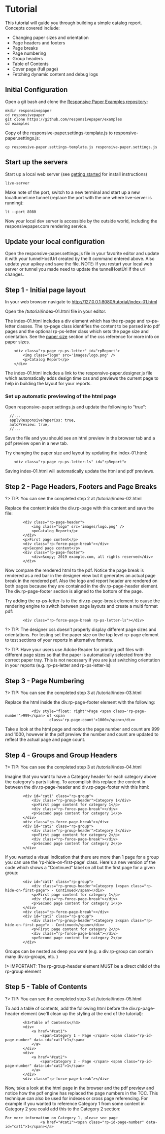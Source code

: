 # Tutorial

This tutorial will guide you through building a simple catalog report. Concepts covered include:

* Changing paper sizes and orientation
* Page headers and footers
* Page breaks
* Page numbering
* Group headers
* Table of Contents
* Cover page (full page)
* Fetching dynamic content and debug logs


## Initial Configuration

Open a git bash and clone the [Responsive Paper Examples repository](https://github.com/responsivepaper/examples):

```
mkdir responsivepaper
cd responsivepaper
git clone https://github.com/responsivepaper/examples
cd examples
```

Copy of the responsive-paper.settings-template.js to responsive-paper.settings.js:

```
cp responsive-paper.settings-template.js responsive-paper.settings.js
```

## Start up the servers

Start up a local web server (see [getting started](/getting-started) for install instructions)

```
live-server
```

Make note of the port, switch to a new terminal and start up a new localtunnel.me tunnel (replace the port with the one where live-server is running):
```
lt --port 8080
```

Now your local dev server is accessible by the outside world, including the responsivepaper.com rendering service.


## Update your local configuration

Open the responsive-paper.settings.js file in your favorite editor and update it with your tunnelHostUrl created by the lt command entered above.  Also update your apikey and save the file.  NOTE: If you restart your local web server or tunnel you made need to update the tunnelHostUrl if the url changes.

## Step 1 - Initial page layout
In your web browser navigate to http://127.0.0.1:8080/tutorial/index-01.html

Open the /tutorial/index-01.html file in your editor.


The index-01.html includes a div element which has the rp-page and rp-ps-letter classes. The rp-page class identifies the content to be parsed into pdf pages and the optional rp-ps-letter class which sets the page size and orientation.  See the [paper size](/css-reference?id=rp-ps-paper-size-and-orientation) section of the css reference for more info on paper sizes.

```
    <div class="rp-page rp-ps-letter" id="rpReport">
        <img class="logo" src='images/logo.png' />
        <p>Catalog Report</p>
    </div>

```

The index-01.html includes a link to the responsive-paper.designer.js file which automatically adds design time css and previews the current page to help in building the layout for your reports.

### Set up automatic previewing of the html page

Open responsive-paper.settings.js and update the following to "true":

```
  //...
  applyResponsivePaperCss: true,
  autoPreview: true,
  //...
```

Save the file and you should see an html preview in the browser tab and a pdf preview open in a new tab.

Try changing the paper size and layout by updating the index-01.html:

```
    <div class="rp-page rp-ps-letter-ls" id="rpReport">

```

Saving index-01.html will automatically update the html and pdf previews.

## Step 2 - Page Headers, Footers and Page Breaks

?> TIP: You can see the completed step 2 at /tutorial/index-02.html

Replace the content inside the div.rp-page with this content and save the file:

```
        <div class="rp-page-header">
            <img class="logo" src='images/logo.png' />
            <p>Catalog Report</p>
        </div>
        <p>First page content</p>
        <div class="rp-force-page-break"></div>
        <p>Second page content</p>
        <div class="rp-page-footer">
            <div>&copy; 2019 example.com, all rights reserved</div>
        </div>
```

Now compare the rendered html to the pdf.  Notice the page break is rendered as a red bar in the designer view but it generates an actual page break in the rendered pdf. Also the logo and report header are rendered on both pages because they are contained in the div.rp-page-header element. The div.rp-page-footer section is aligned to the bottom of the page.

Try adding the rp-ps-letter-ls to the div.rp-page-break element to cause the rendering engine to switch between page layouts and create a multi format pdf:

```
        <div class="rp-force-page-break rp-ps-letter-ls"></div>
```

?> TIP: The designer css doesn't properly display different page sizes and orientations. For testing set the paper size on the top level rp-page element to test sections of your reports in alternative formats.

?> TIP: Have your users use Adobe Reader for printing pdf files with different page sizes so that the paper is automatically selected from the correct paper tray.  This is not necessary if you are just switching orientation in your reports (e.g. rp-ps-letter and rp-ps-letter-ls)

## Step 3 - Page Numbering

?> TIP: You can see the completed step 3 at /tutorial/index-03.html

Replace the html inside the div.rp-page-footer element with the following:

```
            <div style="float: right">Page <span class='rp-page-number'>999</span> of <span
                    class='rp-page-count'>1000</span></div>

```

Take a look at the html page and notice the page number and count are 999 and 1000, however in the pdf preview the number and count are updated to reflect the actual page and page count.

## Step 4 - Groups and Group Headers

?> TIP: You can see the completed step 3 at /tutorial/index-04.html

Imagine that you want to have a Category header for each category above the category's parts listing.  To accomplish this replace the content in between the div.rp-page-header and div.rp-page-footer with this html:

```
        <div id="cat1" class="rp-group">
            <div class="rp-group-header">Category 1</div>
            <p>First page content for category 1</p>
            <div class="rp-force-page-break"></div>
            <p>Second page content for category 1</p>
        </div>
        <div class="rp-force-page-break"></div>
        <div id="cat2" class="rp-group">
            <div class="rp-group-header">Category 2</div>
            <p>First page content for category 2</p>
            <div class="rp-force-page-break"></div>
            <p>Second page content for category 2</p>
        </div>

```

If you wanted a visual indication that there are more than 1 page for a group you can use the 'rp-hide-on-first-page' class. Here's a new version of the code which shows a "Continued" label on all but the first page for a given group:

```
        <div id="cat1" class="rp-group">
            <div class="rp-group-header">Category 1<span class="rp-hide-on-first-page"> - Continued</span></div>
            <p>First page content for category 1</p>
            <div class="rp-force-page-break"></div>
            <p>Second page content for category 1</p>
        </div>
        <div class="rp-force-page-break"></div>
        <div id="cat2" class="rp-group">
            <div class="rp-group-header">Category 2<span class="rp-hide-on-first-page"> - Continued</span></div>
            <p>First page content for category 2</p>
            <div class="rp-force-page-break"></div>
            <p>Second page content for category 2</p>
        </div>
```
Groups can be nested as deep you want (e.g. a div.rp-group can contain many div.rp-groups, etc. )

!> IMPORTANT: The rp-group-header element MUST be a direct child of the rp-group element

## Step 5 - Table of Contents

?> TIP: You can see the completed step 3 at /tutorial/index-05.html

To add a table of contents, add the following html before the div.rp-page-header element (we'll clean up the styling at the end of the tutorial):

```
        <h3>Table of Contents</h3>
        <div>
            <a href="#cat1">
                <span>Category 1 - Page </span> <span class="rp-id-page-number" data-id="cat1">1</span>
            </a>
        </div>
        <div>
            <a href="#cat2">
                <span>Category 2 - Page </span> <span class="rp-id-page-number" data-id="cat2">1</span>
            </a>
        </div>
        <div class="rp-force-page-break"></div>
```

Now, take a look at the html page in the browser and the pdf preview and notice how the pdf engine has replaced the page numbers in the TOC.  This technique can also be used for indexes or cross page referencing.  For example if you wanted to reference Category 1 from some content in Category 2 you could add this to the Category 2 section:

```
For more information on Category 1, please see page
                <a href="#cat1"><span class="rp-id-page-number" data-id="cat1">1</span></a>

```